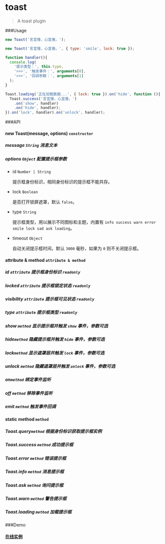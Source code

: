 
toast
===========

>A toast plugin

###Usage
```js
new Toast('言宜慢，心宜善。');

new Toast('言宜慢，心宜善。', { type: 'smile', lock: true });

function handler(){
  console.log(
    '提示类型：', this.type,
    '>>>', '触发事件：', arguments[0],
    '>>>', '回调参数：', arguments[1]
  );
}

Toast.loading('正在加载数据...', { lock: true }).on('hide', function (){
  Toast.success('言宜慢，心宜善。')
    .on('show', handler)
    .on('hide', handler);
}).on('lock', handler).on('unlock', handler);
```

###API
#### new Toast(message, options) ```constructor```
#####  *message* ```String``` 消息文本
#####  *options* ```Object``` 配置提示框参数
- id ```Number | String```

  提示框身份标识，相同身份标识的提示框不能共存。

- lock ```Boolean```

  是否打开锁屏遮罩，默认 ```false```。

- type ```String```

  提示框类型，用以展示不同图标和主题，内置有
  ```info success warn error smile lock sad ask loading```。

- timeout ```Object```

  自动关闭提示框时间，默认 ```3000``` 毫秒，如果为 ```0``` 则不关闭提示框。

#### attribute & method ```attribute & method```
##### id ```attribute``` 提示框身份标识 ```readonly```
##### locked ```attribute``` 提示框锁定状态 ```readonly```
##### visibility ```attribute``` 提示框可见状态 ```readonly```
##### type ```attribute``` 提示框类型 ```readonly```
##### show ```method``` 显示提示框并触发 ```show``` 事件，参数可选
##### hide```method``` 隐藏提示框并触发 ```hide``` 事件，参数可选
##### lock```method``` 显示遮罩层并触发 ```lock``` 事件，参数可选
##### unlock ```method``` 隐藏遮罩层并触发 ```unlock``` 事件，参数可选
##### on```method``` 绑定事件监听
##### off ```method``` 移除事件监听
##### emit ```method``` 触发事件回调

#### static method ```method```
##### Toast.query```method``` 根据身份标识获取提示框实例
##### Toast.success ```method``` 成功提示框
##### Toast.error ```method``` 错误提示框
##### Toast.info ```method``` 消息提示框
##### Toast.ask ```method``` 询问提示框
##### Toast.warn ```method``` 警告提示框
##### Toast.loading ```method``` 加载提示框

###Demo
#### [在线实例](http://nuintun.github.io/toast/toast.html)
